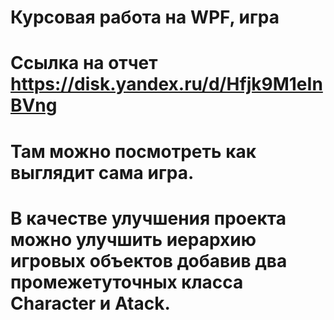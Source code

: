 # Курсовая работа на WPF, игра
# Ссылка на отчет https://disk.yandex.ru/d/Hfjk9M1eInBVng
# Там можно посмотреть как выглядит сама игра.
# В качестве улучшения проекта можно улучшить иерархию игровых объектов добавив два промежетуточных класса Character и Atack.
